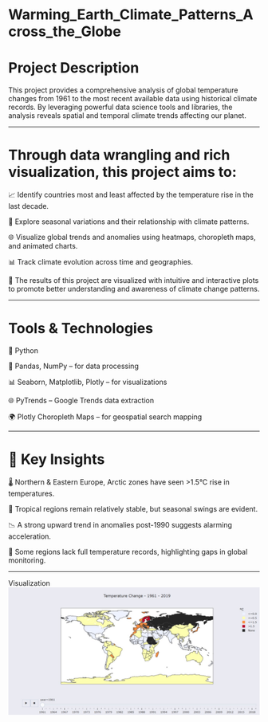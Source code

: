 # Warming_Earth_Climate_Patterns_Across_the_Globe

# Project Description
This project provides a comprehensive analysis of global temperature changes from 1961 to the most recent available data using historical climate records. By leveraging powerful data science tools and libraries, the analysis reveals spatial and temporal climate trends affecting our planet.

---

# Through data wrangling and rich visualization, this project aims to:
📈 Identify countries most and least affected by the temperature rise in the last decade.

🍁 Explore seasonal variations and their relationship with climate patterns.

🌐 Visualize global trends and anomalies using heatmaps, choropleth maps, and animated charts.

📊 Track climate evolution across time and geographies.

🔬 The results of this project are visualized with intuitive and interactive plots to promote better understanding and awareness of climate change patterns.

---

# Tools & Technologies
🐍 Python

🧪 Pandas, NumPy – for data processing

📊 Seaborn, Matplotlib, Plotly – for visualizations

🌐 PyTrends – Google Trends data extraction

🌍 Plotly Choropleth Maps – for geospatial search mapping

---

# 🧠 Key Insights

🌡️ Northern & Eastern Europe, Arctic zones have seen >1.5°C rise in temperatures.

🌴 Tropical regions remain relatively stable, but seasonal swings are evident.

📉 A strong upward trend in anomalies post-1990 suggests alarming acceleration.

🧭 Some regions lack full temperature records, highlighting gaps in global monitoring.

---
Visualization
![Temperature changing behaviour globally](Temperature_changes.jpg)

